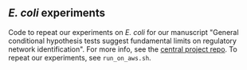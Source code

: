 ## *E. coli* experiments

Code to repeat our experiments on *E. coli* for our manuscript "General conditional hypothesis tests suggest fundamental limits on regulatory network identification". For more info, see the [central project repo](https://github.com/ekernf01/transcriptome_knockoffs). To repeat our experiments, see `run_on_aws.sh`. 
